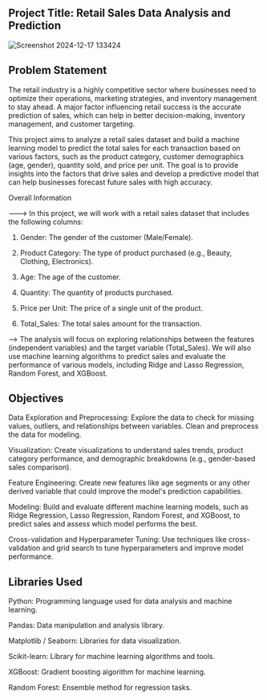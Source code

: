 ## **Project Title: Retail Sales Data Analysis and Prediction**

![Screenshot 2024-12-17 133424](https://github.com/user-attachments/assets/951f7d10-fdb4-4d85-9637-3a45d2a38824)


## Problem Statement

The retail industry is a highly competitive sector where businesses need to optimize their operations, marketing strategies, and inventory management to stay ahead. A major factor influencing retail success is the accurate prediction of sales, which can help in better decision-making, inventory management, and customer targeting.

This project aims to analyze a retail sales dataset and build a machine learning model to predict the total sales for each transaction based on various factors, such as the product category, customer demographics (age, gender), quantity sold, and price per unit. The goal is to provide insights into the factors that drive sales and develop a predictive model that can help businesses forecast future sales with high accuracy.

Overall Information

---> In this project, we will work with a retail sales dataset that includes the following columns:

1) Gender: The gender of the customer (Male/Female).

2) Product Category: The type of product purchased (e.g., Beauty, Clothing, Electronics).

3) Age: The age of the customer.

4) Quantity: The quantity of products purchased.

5) Price per Unit: The price of a single unit of the product.

6) Total_Sales: The total sales amount for the transaction.

--> The analysis will focus on exploring relationships between the features (independent variables) and the target variable (Total_Sales). We will also use machine learning algorithms to predict sales and evaluate the performance of various models, including Ridge and Lasso Regression, Random Forest, and XGBoost.

## Objectives
Data Exploration and Preprocessing: Explore the data to check for missing values, outliers, and relationships between variables. Clean and preprocess the data for modeling.

Visualization: Create visualizations to understand sales trends, product category performance, and demographic breakdowns (e.g., gender-based sales comparison).

Feature Engineering: Create new features like age segments or any other derived variable that could improve the model's prediction capabilities.

Modeling: Build and evaluate different machine learning models, such as Ridge Regression, Lasso Regression, Random Forest, and XGBoost, to predict sales and assess which model performs the best.

Cross-validation and Hyperparameter Tuning: Use techniques like cross-validation and grid search to tune hyperparameters and improve model performance.

## Libraries Used

Python: Programming language used for data analysis and machine learning.

Pandas: Data manipulation and analysis library.

Matplotlib / Seaborn: Libraries for data visualization.

Scikit-learn: Library for machine learning algorithms and tools.

XGBoost: Gradient boosting algorithm for machine learning.

Random Forest: Ensemble method for regression tasks.



